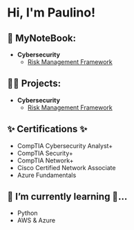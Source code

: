 <h1>Hi, I'm Paulino! <br/>

<h2>📝 MyNoteBook:</h2>

- <b>Cybersecurity</b>
  - [Risk Management Framework](https://github.com/paulinoprojects/NIST-RMF/tree/main)
  
<h2>👨‍💻 Projects:</h2>

- <b>Cybersecurity</b>
  - [Risk Management Framework](https://github.com/paulinoprojects/NIST-RMF/tree/main)

<h2>✨ Certifications ✨</h2>

 - CompTIA Cybersecurity Analyst+
 - CompTIA Security+
 - CompTIA Network+
 - Cisco Certified Network Associate
 - Azure Fundamentals

<h2> 🌱 I’m currently learning 🔭...</h2>

 - Python
 - AWS & Azure
